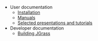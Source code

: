   * User documentation
    * [Installation](Installation.md)
    * [Manuals](Manuals.md)
    * [Selected presentations and tutorials](Tutorials.md)
  * Developer documentation
    * [Building JGrass](Building.md)